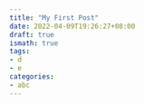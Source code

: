 ```yaml
---
title: "My First Post"
date: 2022-04-09T19:26:27+08:00
draft: true
ismath: true
tags:
- d
- e
categories:
- abc
---
```

